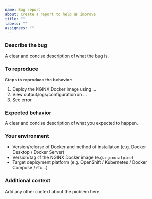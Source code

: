 ```yaml
---
name: Bug report
about: Create a report to help us improve
title: ""
labels: ""
assignees: ""
---
```


### Describe the bug

A clear and concise description of what the bug is.

### To reproduce

Steps to reproduce the behavior:

1. Deploy the NGINX Docker image using ...
2. View output/logs/configuration on ...
3. See error

### Expected behavior

A clear and concise description of what you expected to happen.

### Your environment

- Version/release of Docker and method of installation (e.g. Docker Desktop / Docker Server)
- Version/tag of the NGINX Docker image (e.g. `nginx:alpine`)
- Target deployment platform (e.g. OpenShift / Kubernetes / Docker Compose / etc...)

### Additional context

Add any other context about the problem here.
